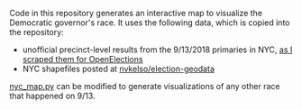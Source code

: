 Code in this repository generates an interactive map to visualize the Democratic governor's race. It uses the following data, which is copied into the repository:
- unofficial precinct-level results from the 9/13/2018 primaries in NYC, [as I scraped them for OpenElections](https://github.com/openelections/openelections-data-ny/tree/master/2018/unofficial)
- NYC shapefiles posted at [nvkelso/election-geodata](https://github.com/nvkelso/election-geodata/tree/master/data/36-new-york/061-new-york/2017)

[nyc_map.py](nyc_map.py) can be modified to generate visualizations of any other race that happened on 9/13.
